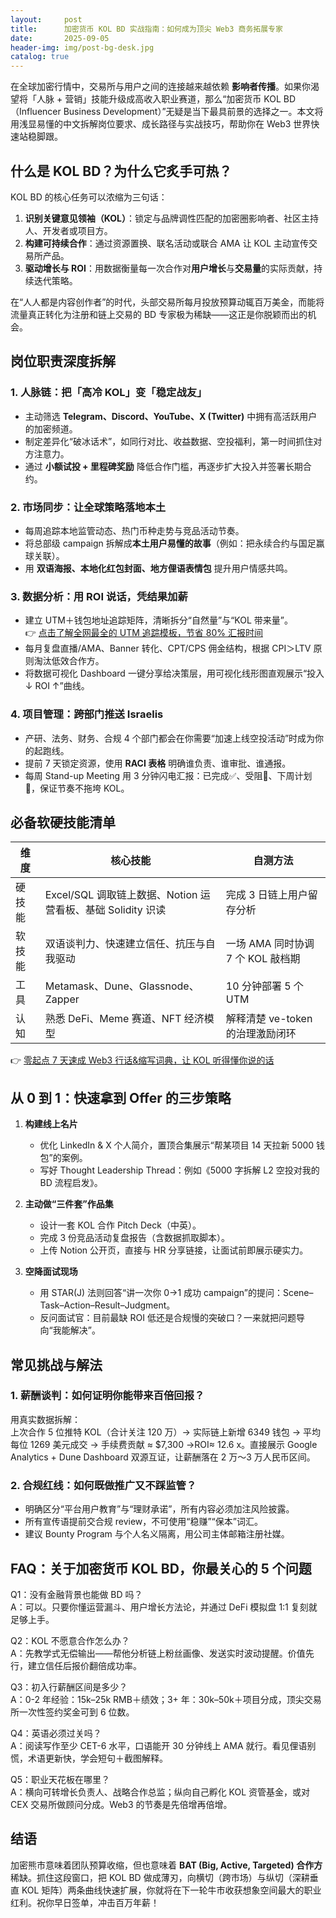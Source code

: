 ```yaml
---
layout:     post
title:      加密货币 KOL BD 实战指南：如何成为顶尖 Web3 商务拓展专家
date:       2025-09-05
header-img: img/post-bg-desk.jpg
catalog: true
---
```


在全球加密行情中，交易所与用户之间的连接越来越依赖 **影响者传播**。如果你渴望将「人脉 + 营销」技能升级成高收入职业赛道，那么“加密货币 KOL BD（Influencer Business Development）”无疑是当下最具前景的选择之一。本文将用浅显易懂的中文拆解岗位要求、成长路径与实战技巧，帮助你在 Web3 世界快速站稳脚跟。

## 什么是 KOL BD？为什么它炙手可热？

KOL BD 的核心任务可以浓缩为三句话：

1. **识别关键意见领袖（KOL）**：锁定与品牌调性匹配的加密圈影响者、社区主持人、开发者或项目方。  
2. **构建可持续合作**：通过资源置换、联名活动或联合 AMA 让 KOL 主动宣传交易所产品。  
3. **驱动增长与 ROI**：用数据衡量每一次合作对**用户增长**与**交易量**的实际贡献，持续迭代策略。

在“人人都是内容创作者”的时代，头部交易所每月投放预算动辄百万美金，而能将流量真正转化为注册和链上交易的 BD 专家极为稀缺——这正是你脱颖而出的机会。

## 岗位职责深度拆解

### 1. 人脉链：把「高冷 KOL」变「稳定战友」
- 主动筛选 **Telegram、Discord、YouTube、X (Twitter)** 中拥有高活跃用户的加密频道。  
- 制定差异化“破冰话术”，如同行对比、收益数据、空投福利，第一时间抓住对方注意力。  
- 通过 **小额试投 + 里程碑奖励** 降低合作门槛，再逐步扩大投入并签署长期合约。

### 2. 市场同步：让全球策略落地本土
- 每周追踪本地监管动态、热门币种走势与竞品活动节奏。  
- 将总部级 campaign 拆解成**本土用户易懂的故事**（例如：把永续合约与国足赢球关联）。  
- 用 **双语海报、本地化红包封面、地方俚语表情包** 提升用户情感共鸣。

### 3. 数据分析：用 ROI 说话，凭结果加薪
- 建立 UTM＋钱包地址追踪矩阵，清晰拆分“自然量”与“KOL 带来量”。  
  👉 [点击了解全网最全的 UTM 追踪模板，节省 80% 汇报时间](https://okxdog.com/)
- 每月复盘直播/AMA、Banner 转化、CPT/CPS 佣金结构，根据 CPI＞LTV 原则淘汰低效合作方。  
- 将数据可视化 Dashboard 一键分享给决策层，用可视化线形图直观展示“投入 ↓ ROI ↑”曲线。

### 4. 项目管理：跨部门推送 Israelis
- 产研、法务、财务、合规 4 个部门都会在你需要“加速上线空投活动”时成为你的起跑线。  
- 提前 7 天锁定资源，使用 **RACI 表格** 明确谁负责、谁审批、谁通报。  
- 每周 Stand-up Meeting 用 3 分钟闪电汇报：已完成✅、受阻🔴、下周计划🚀，保证节奏不拖垮 KOL。

## 必备软硬技能清单

| 维度 | 核心技能 | 自测方法 |
|---|---|---|
| 硬技能 | Excel/SQL 调取链上数据、Notion 运营看板、基础 Solidity 识读 | 完成 3 日链上用户留存分析 |
| 软技能 | 双语谈判力、快速建立信任、抗压与自我驱动 | 一场 AMA 同时协调 7 个 KOL 敲档期 |
| 工具 | Metamask、Dune、Glassnode、Zapper | 10 分钟部署 5 个 UTM |
| 认知 | 熟悉 DeFi、Meme 赛道、NFT 经济模型 | 解释清楚 ve-token 的治理激励闭环 |

👉 [零起点 7 天速成 Web3 行话&缩写词典，让 KOL 听得懂你说的话](https://okxdog.com/)

## 从 0 到 1：快速拿到 Offer 的三步策略

1. **构建线上名片**
   - 优化 LinkedIn & X 个人简介，置顶合集展示“帮某项目 14 天拉新 5000 钱包”的案例。  
   - 写好 Thought Leadership Thread：例如《5000 字拆解 L2 空投对我的 BD 流程启发》。

2. **主动做“三件套”作品集**
   - 设计一套 KOL 合作 Pitch Deck（中英）。  
   - 完成 3 份竞品活动复盘报告（含数据抓取脚本）。  
   - 上传 Notion 公开页，直接与 HR 分享链接，让面试前即展示硬实力。

3. **空降面试现场**
   - 用 STAR(J) 法则回答“讲一次你 0→1 成功 campaign”的提问：Scene–Task–Action–Result–Judgment。  
   - 反问面试官：目前最缺 ROI 低还是合规慢的突破口？一来就把问题导向“我能解决”。

## 常见挑战与解法

### 1. 薪酬谈判：如何证明你能带来百倍回报？
   用真实数据拆解：  
   上次合作 5 位推特 KOL（合计关注 120 万）→ 实际链上新增 6349 钱包 → 平均每位 1269 美元成交 → 手续费贡献 ≈ $7,300 →ROI≈ 12.6 x。直接展示 Google Analytics + Dune Dashboard 双源互证，让薪酬落在 2 万～3 万人民币区间。

### 2. 合规红线：如何既做推广又不踩监管？
   - 明确区分“平台用户教育”与“理财承诺”，所有内容必须加注风险披露。  
   - 所有宣传语提前交合规 review，不可使用“稳赚”“保本”词汇。  
   - 建议 Bounty Program 与个人名义隔离，用公司主体邮箱注册社媒。

## FAQ：关于加密货币 KOL BD，你最关心的 5 个问题

Q1：没有金融背景也能做 BD 吗？  
A：可以。只要你懂运营漏斗、用户增长方法论，并通过 DeFi 模拟盘 1:1 复刻就足够上手。

Q2：KOL 不愿意合作怎么办？  
A：先教学式无偿输出——帮他分析链上粉丝画像、发送实时波动提醒。价值先行，建立信任后报价翻倍成功率。

Q3：初入行薪酬区间是多少？  
A：0-2 年经验：15k–25k RMB＋绩效；3+ 年：30k–50k＋项目分成，顶尖交易所一次性签约奖金可到 6 位数。

Q4：英语必须过关吗？  
A：阅读写作至少 CET-6 水平，口语能开 30 分钟线上 AMA 就行。看见俚语别慌，术语更新快，学会短句＋截图解释。

Q5：职业天花板在哪里？  
A：横向可转增长负责人、战略合作总监；纵向自己孵化 KOL 资管基金，或对 CEX 交易所做顾问分成。Web3 的节奏是先倍增再倍增。

## 结语

加密熊市意味着团队预算收缩，但也意味着 **BAT (Big, Active, Targeted) 合作方** 稀缺。抓住这段窗口，把 KOL BD 做成薄刃，向横切（跨市场）与纵切（深耕垂直 KOL 矩阵）两条曲线快速扩展，你就将在下一轮牛市收获想象空间最大的职业红利。祝你早日签单，冲击百万年薪！